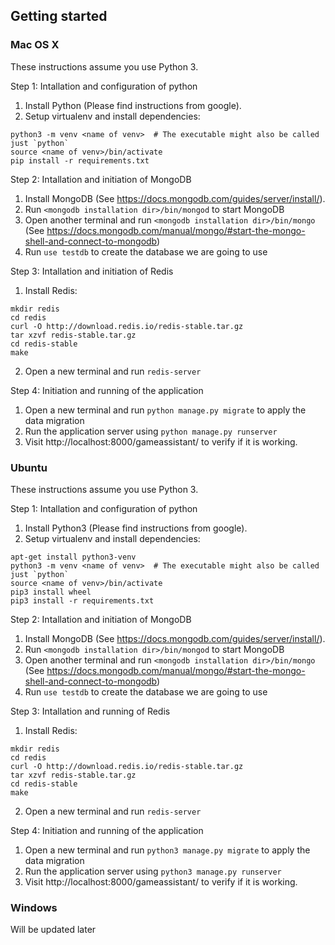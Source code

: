 ## Getting started

### Mac OS X

These instructions assume you use Python 3.

Step 1: Intallation and configuration of python
1. Install Python (Please find instructions from google).
2. Setup virtualenv and install dependencies:
  ```
  python3 -m venv <name of venv>  # The executable might also be called just `python`
  source <name of venv>/bin/activate
  pip install -r requirements.txt
  ```
Step 2: Intallation and initiation of MongoDB
1. Install MongoDB (See https://docs.mongodb.com/guides/server/install/).
2. Run `<mongodb installation dir>/bin/mongod` to start MongoDB
3. Open another terminal and run `<mongodb installation dir>/bin/mongo`
(See https://docs.mongodb.com/manual/mongo/#start-the-mongo-shell-and-connect-to-mongodb)
4. Run `use testdb` to create the database we are going to use

Step 3: Intallation and initiation of Redis
1. Install Redis:
  ```
  mkdir redis
  cd redis
  curl -O http://download.redis.io/redis-stable.tar.gz
  tar xzvf redis-stable.tar.gz
  cd redis-stable
  make
  ```
2. Open a new terminal and run `redis-server`

Step 4: Initiation and running of the application
1. Open a new terminal and run `python manage.py migrate` to apply the data migration
2. Run the application server using `python manage.py runserver`
3. Visit http://localhost:8000/gameassistant/ to verify if it is working.

### Ubuntu

These instructions assume you use Python 3.

Step 1: Intallation and configuration of python
1. Install Python3 (Please find instructions from google).
2. Setup virtualenv and install dependencies:
  ```
  apt-get install python3-venv
  python3 -m venv <name of venv>  # The executable might also be called just `python`
  source <name of venv>/bin/activate
  pip3 install wheel
  pip3 install -r requirements.txt
  ```
Step 2: Intallation and initiation of MongoDB
1. Install MongoDB (See https://docs.mongodb.com/guides/server/install/).
2. Run `<mongodb installation dir>/bin/mongod` to start MongoDB
3. Open another terminal and run `<mongodb installation dir>/bin/mongo`
(See https://docs.mongodb.com/manual/mongo/#start-the-mongo-shell-and-connect-to-mongodb)
4. Run `use testdb` to create the database we are going to use

Step 3: Intallation and running of Redis
1. Install Redis:
  ```
  mkdir redis
  cd redis
  curl -O http://download.redis.io/redis-stable.tar.gz
  tar xzvf redis-stable.tar.gz
  cd redis-stable
  make
  ```
2. Open a new terminal and run `redis-server`

Step 4: Initiation and running of the application
1. Open a new terminal and run `python3 manage.py migrate` to apply the data migration
2. Run the application server using `python3 manage.py runserver`
3. Visit http://localhost:8000/gameassistant/ to verify if it is working.

### Windows

Will be updated later
